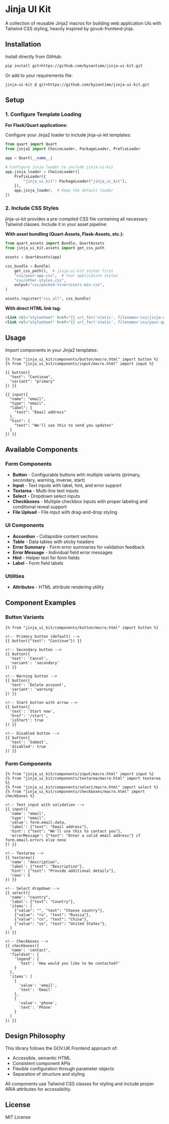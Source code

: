 # Jinja UI Kit

A collection of reusable Jinja2 macros for building web application UIs with Tailwind CSS styling, heavily inspired by govuk-frontend-jinja.

## Installation

Install directly from GitHub:

```bash
pip install git+https://github.com/byzantime/jinja-ui-kit.git
```

Or add to your requirements file:

```
jinja-ui-kit @ git+https://github.com/byzantime/jinja-ui-kit.git
```

## Setup

### 1. Configure Template Loading

**For Flask/Quart applications:**

Configure your Jinja2 loader to include jinja-ui-kit templates:

```python
from quart import Quart
from jinja2 import ChoiceLoader, PackageLoader, PrefixLoader

app = Quart(__name__)

# Configure Jinja loader to include jinja-ui-kit
app.jinja_loader = ChoiceLoader([
    PrefixLoader({
        "jinja_ui_kit": PackageLoader("jinja_ui_kit"),
    }),
    app.jinja_loader,  # Keep the default loader
])
```

### 2. Include CSS Styles

jinja-ui-kit provides a pre-compiled CSS file containing all necessary Tailwind classes. Include it in your asset pipeline:

**With asset bundling (Quart-Assets, Flask-Assets, etc.):**

```python
from quart_assets import Bundle, QuartAssets
from jinja_ui_kit.assets import get_css_path

assets = QuartAssets(app)

css_bundle = Bundle(
    get_css_path(),  # jinja-ui-kit styles first
    "css/your-app.css",  # Your application styles
    "css/other-styles.css",
    output="css/packed-%(version)s.min.css",
)

assets.register("css_all", css_bundle)
```

**With direct HTML link tag:**

```html
<link rel="stylesheet" href="{{ url_for('static', filename='css/jinja-ui-kit.min.css') }}">
<link rel="stylesheet" href="{{ url_for('static', filename='css/your-app.css') }}">
```

## Usage

Import components in your Jinja2 templates:

```jinja2
{% from "jinja_ui_kit/components/button/macro.html" import button %}
{% from "jinja_ui_kit/components/input/macro.html" import input %}

{{ button({
  "text": "Continue",
  "variant": "primary"
}) }}

{{ input({
  "name": "email",
  "type": "email",
  "label": {
    "text": "Email address"
  },
  "hint": {
    "text": "We'll use this to send you updates"
  }
}) }}
```

## Available Components

### Form Components
- **Button** - Configurable buttons with multiple variants (primary, secondary, warning, inverse, start)
- **Input** - Text inputs with label, hint, and error support
- **Textarea** - Multi-line text inputs
- **Select** - Dropdown select inputs
- **Checkboxes** - Multiple checkbox inputs with proper labeling and conditional reveal support
- **File Upload** - File input with drag-and-drop styling

### UI Components
- **Accordion** - Collapsible content sections
- **Table** - Data tables with sticky headers
- **Error Summary** - Form error summaries for validation feedback
- **Error Message** - Individual field error messages
- **Hint** - Helper text for form fields
- **Label** - Form field labels

### Utilities
- **Attributes** - HTML attribute rendering utility

## Component Examples

### Button Variants

```jinja2
{% from "jinja_ui_kit/components/button/macro.html" import button %}

<!-- Primary button (default) -->
{{ button({"text": "Continue"}) }}

<!-- Secondary button -->
{{ button({
  'text': 'Cancel',
  'variant': 'secondary'
}) }}

<!-- Warning button -->
{{ button({
  'text': 'Delete account',
  'variant': 'warning'
}) }}

<!-- Start button with arrow -->
{{ button({
  'text': 'Start now',
  'href': '/start',
  'isStart': true
}) }}

<!-- Disabled button -->
{{ button({
  'text': 'Submit',
  'disabled': true
}) }}
```

### Form Components

```jinja2
{% from "jinja_ui_kit/components/input/macro.html" import input %}
{% from "jinja_ui_kit/components/textarea/macro.html" import textarea %}
{% from "jinja_ui_kit/components/select/macro.html" import select %}
{% from "jinja_ui_kit/components/checkboxes/macro.html" import checkboxes %}

<!-- Text input with validation -->
{{ input({
  'name': "email",
  'type': "email",
  'value': form.email.data,
  'label': {"text": "Email address"},
  'hint': {"text": "We'll use this to contact you"},
  'errorMessage': {"text": "Enter a valid email address"} if form.email.errors else none
}) }}

<!-- Textarea -->
{{ textarea({
  'name': "description",
  'label': {"text": "Description"},
  'hint': {"text": "Provide additional details"},
  'rows': 5
}) }}

<!-- Select dropdown -->
{{ select({
  'name': "country",
  'label': {"text": "Country"},
  'items': [
    {"value": "", "text": "Choose country"},
    {"value": "ru", "text": "Russia"},
    {"value": "cn", "text": "China"},
    {"value": "us", "text": "United States"},
  ]
}) }}

<!-- Checkboxes -->
{{ checkboxes({
  'name': 'contact',
  'fieldset': {
    'legend': {
      'text': 'How would you like to be contacted?'
    }
  },
  'items': [
    {
      'value': 'email',
      'text': 'Email'
    },
    {
      'value': 'phone',
      'text': 'Phone'
    }
  ]
}) }}
```

## Design Philosophy

This library follows the GOV.UK Frontend approach of:
- Accessible, semantic HTML
- Consistent component APIs
- Flexible configuration through parameter objects
- Separation of structure and styling

All components use Tailwind CSS classes for styling and include proper ARIA attributes for accessibility.

## License

MIT License
